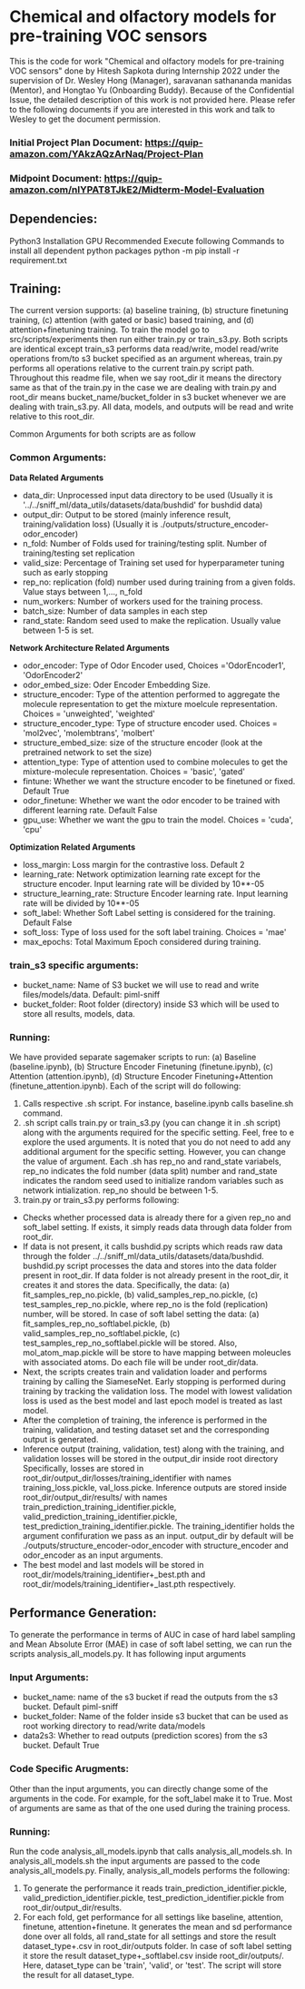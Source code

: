 # Chemical and olfactory models for pre-training VOC sensors

This is the code for work "Chemical and olfactory models for pre-training VOC sensors" done by Hitesh Sapkota during Internship 2022 under the supervision of Dr. Wesley Hong (Manager), saravanan sathananda manidas (Mentor), and Hongtao Yu (Onboarding Buddy). 
Because of the Confidential Issue, the detailed description of this work is not provided here. Please refer to the following documents if you are interested in this work and talk to Wesley to get the document permission.

### Initial Project Plan Document: https://quip-amazon.com/YAkzAQzArNaq/Project-Plan
### Midpoint Document: https://quip-amazon.com/nlYPAT8TJkE2/Midterm-Model-Evaluation

## Dependencies:
Python3 Installation
GPU Recommended
Execute following Commands to install all dependent python packages
python -m pip install -r requirement.txt

## Training:
  The current version supports: (a) baseline training, (b) structure finetuning training, (c) attention (with gated or basic) based training, and (d) attention+finetuning training. To train the model go to src/scripts/experiments then run either train.py or train_s3.py. Both scripts are identical except train_s3 performs data read/write, model read/write operations from/to s3 bucket specified as an argument whereas, train.py performs all operations relative to the current train.py script path. Throughout this readme file, when we say root_dir it means the directory same as that of the train.py in the case we are dealing with train.py and root_dir means bucket_name/bucket_folder in s3 bucket whenever we are dealing with train_s3.py. All data, models, and outputs will be read and write relative to this root_dir.
  
  Common Arguments for both scripts are as follow
  
  ### Common Arguments:
  **Data Related Arguments**
  - data_dir: Unprocessed input data directory to be used (Usually it is '../../sniff_ml/data_utils/datasets/data/bushdid' for bushdid data)
  - output_dir: Output to be stored (mainly inference result, training/validation loss) (Usually it is ./outputs/structure_encoder-odor_encoder)
  - n_fold: Number of Folds used for training/testing split. Number of training/testing set replication
  - valid_size: Percentage of Training set used for hyperparameter tuning such as early stopping
  - rep_no: replication (fold) number used during training from a given folds. Value stays between 1,..., n_fold 
  - num_workers: Number of workers used for the training process.
  - batch_size: Number of data samples in each step
  - rand_state: Random seed used to make the replication. Usually value between 1-5 is set.
  
  **Network Architecture Related Arguments**
  - odor_encoder: Type of Odor Encoder used, Choices ='OdorEncoder1', 'OdorEncoder2'
  - odor_embed_size: Oder Encoder Embedding Size.
  - structure_encoder: Type of the attention performed to aggregate the molecule representation to get the mixture moelcule representation. Choices =           'unweighted', 'weighted'
  - structure_encoder_type: Type of structure encoder used. Choices = 'mol2vec', 'molembtrans', 'molbert'
  - structure_embed_size: size of the structure encoder (look at the pretrained network to set the size)
  - attention_type: Type of attention used to combine molecules to get the mixture-molecule representation. Choices = 'basic', 'gated'
  - fintune: Whether we want the structure encoder to be finetuned or fixed. Default True
  - odor_finetune: Whether we want the odor encoder to be trained with different learning rate. Default False
  - gpu_use: Whether we want the gpu to train the model. Choices = 'cuda', 'cpu'
  
  **Optimization Related Arguments**
  - loss_margin: Loss margin for the contrastive loss. Default 2
  - learning_rate: Network optimization learning rate except for the structure encoder. Input learning rate will be divided by 10**-05
  - structure_learning_rate: Structure Encoder learning rate. Input learning rate will be divided by 10**-05
  - soft_label: Whether Soft Label setting is considered for the training. Default False
  - soft_loss: Type of loss used for the soft label training. Choices = 'mae'
  - max_epochs: Total Maximum Epoch considered during training.

  ### train_s3 specific arguments:
  - bucket_name: Name of S3 bucket we will use to read and write files/models/data. Default: piml-sniff
  - bucket_folder: Root folder (directory) inside S3 which will be used to store all results, models, data. 

  
  ### Running:
  We have provided separate sagemaker scripts to run: (a) Baseline (baseline.ipynb), (b) Structure Encoder Finetuning (finetune.ipynb), (c) Attention (attention.ipynb), (d) Structure Encoder Finetuning+Attention (finetune_attention.ipynb). Each of the script will do following:
  1. Calls respective .sh script. For instance, baseline.ipynb calls baseline.sh command.
  2. .sh script calls train.py or train_s3.py (you can change it in .sh script) along with the arguments required for the specific setting. Feel, free to e 
     explore the used arguments. It is noted that you do not need to add any additional argument for the specific setting. However, you can change the          value of argument. Each .sh has rep_no and rand_state variabels, rep_no indicates the fold number (data split) number and rand_state indicates the          random seed used to initialize random variables such as network intialization. rep_no should be between 1-5. 
  3. train.py or train_s3.py performs following:
  - Checks whether processed data is already there for a given rep_no and soft_label setting. If exists, it simply reads data through data folder from root_dir.
  - If data is not present, it calls bushdid.py scripts which reads raw data through the folder ../../sniff_ml/data_utils/datasets/data/bushdid.         bushdid.py script processes the data and stores into the data folder present in root_dir. If data folder is not already present in the root_dir, it creates it and stores the data. Specifically, the data: (a) fit_samples_rep_no.pickle, (b) valid_samples_rep_no.pickle, (c) test_samples_rep_no.pickle, where rep_no is the fold (replication) number, will be stored. In case of soft label setting the data: (a) fit_samples_rep_no_softlabel.pickle, (b) valid_samples_rep_no_softlabel.pickle, (c) test_samples_rep_no_softlabel.pickle will be stored. Also, mol_atom_map.pickle will be store to have mapping between moleucles with associated atoms. Do each file will be under root_dir/data.
  - Next, the scripts creates train and validation loader and performs training by calling the SiameseNet. Early stopping is performed during training by tracking the validation loss. The model with lowest validation loss is used as the best model and last epoch model is treated as last model. 
  - After the completion of training, the inference is performed in the training, validation, and testing dataset set and the corresponding output is generated.
  - Inference output (training, validation, test) along with the training, and validation losses will be stored in the output_dir inside root directory Specifically, losses are stored in root_dir/output_dir/losses/training_identifier with names training_loss.pickle, val_loss.picke. Inference outputs are stored inside  root_dir/output_dir/results/ with names train_prediction_training_identifier.pickle, valid_prediction_training_identifier.pickle,                          test_prediction_training_identifier.pickle. The training_identifier holds the argument confifuration we pass as an input. output_dir by default will be ./outputs/structure_encoder-odor_encoder with structure_encoder and odor_encoder as an input arguments.
  - The best model and last models will be stored in root_dir/models/training_identifier+_best.pth and root_dir/models/training_identifier+_last.pth respectively.

## Performance Generation:
To generate the performance in terms of AUC in case of hard label sampling and Mean Absolute Error (MAE) in case of soft label setting, we can run the scripts analysis_all_models.py. It has following input arguments
### Input Arguments:
- bucket_name: name of the s3 bucket if read the outputs from the s3 bucket. Default piml-sniff
- bucket_folder: Name of the folder inside s3 bucket that can be used as root working directory to read/write data/models
- data2s3: Whether to read outputs (prediction scores) from the s3 bucket. Default True
### Code Specific Arugments:
Other than the input arguments, you can directly change some of the arguments in the code. For example, for the soft_label make it to True. Most of arguments are same as that of the one used during the training process.

### Running:
Run the code analysis_all_models.ipynb that calls analysis_all_models.sh. In analysis_all_models.sh the input arguments are passed to the code analysis_all_models.py. Finally, analysis_all_models performs the following:
1. To generate the performance it reads train_prediction_identifier.pickle, valid_prediction_identifier.pickle, test_prediction_identifier.pickle from root_dir/output_dir/results.
2. For each fold, get  performance for all settings like baseline, attention, finetune, attention+finetune. It generates the mean and sd performance done over all folds, all rand_state for all settings and store the result  dataset_type+.csv in root_dir/outputs folder. In case of soft label setting it store the result dataset_type+_softlabel.csv inside root_dir/outputs/. Here, dataset_type can be 'train', 'valid', or 'test'. The script will store the result for all dataset_type. 

 


